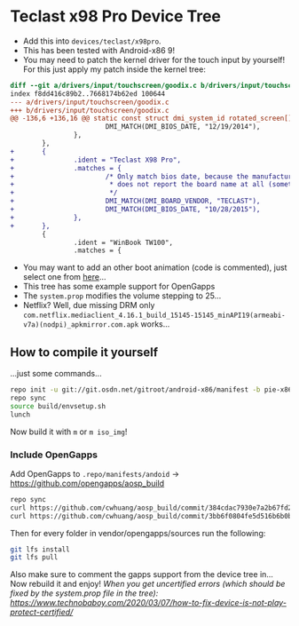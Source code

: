 # Teclast x98 Pro Device Tree

* Add this into `devices/teclast/x98pro`.
* This has been tested with Android-x86 9!
* You may need to patch the kernel driver for the touch input by yourself! For this just apply my patch inside the kernel tree:
```diff
diff --git a/drivers/input/touchscreen/goodix.c b/drivers/input/touchscreen/goodix.c
index f8dd416c89b2..7668174b62ed 100644
--- a/drivers/input/touchscreen/goodix.c
+++ b/drivers/input/touchscreen/goodix.c
@@ -136,6 +136,16 @@ static const struct dmi_system_id rotated_screen[] = {
                        DMI_MATCH(DMI_BIOS_DATE, "12/19/2014"),
                },
        },
+       {
+               .ident = "Teclast X98 Pro",
+               .matches = {
+                       /* Only match bios date, because the manufacturers bios
+                        * does not report the board name at all (sometimes)...
+                        */
+                       DMI_MATCH(DMI_BOARD_VENDOR, "TECLAST"),
+                       DMI_MATCH(DMI_BIOS_DATE, "10/28/2015"),
+               },
+       },
        {
                .ident = "WinBook TW100",
                .matches = {
```
* You may want to add an other boot animation (code is commented), just select one from [here](https://forum.xda-developers.com/android/themes/alienware-t3721978)...
* This tree has some example support for OpenGapps
* The `system.prop` modifies the volume stepping to 25...
* Netflix? Well, due missing DRM only `com.netflix.mediaclient_4.16.1_build_15145-15145_minAPI19(armeabi-v7a)(nodpi)_apkmirror.com.apk` works...

## How to compile it yourself
...just some commands...

```bash
repo init -u git://git.osdn.net/gitroot/android-x86/manifest -b pie-x86 --partial-clone
repo sync
source build/envsetup.sh
lunch
```

Now build it with `m` or `m iso_img`!

### Include OpenGapps
Add OpenGapps to `.repo/manifests/andoid` -> https://github.com/opengapps/aosp_build
```bash
repo sync
curl https://github.com/cwhuang/aosp_build/commit/384cdac7930e7a2b67fd287cfae943fdaf7e5ca3.patch | git -C vendor/opengapps/build apply -v --index
curl https://github.com/cwhuang/aosp_build/commit/3bb6f0804fe5d516b6b0bc68d8a45a2e57f147d5.patch | git -C vendor/opengapps/build apply -v --index
```
Then for every folder in vendor/opengapps/sources run the following:
```bash
git lfs install
git lfs pull
```
Also make sure to comment the gapps support from the device tree in... Now rebuild it and enjoy!
_When you get uncertified errors (which should be fixed by the system.prop file in the tree): https://www.technobaboy.com/2020/03/07/how-to-fix-device-is-not-play-protect-certified/_
